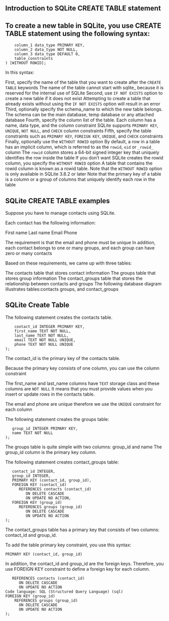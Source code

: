 ## Introduction to SQLite CREATE TABLE statement
## To create a new table in SQLite, you use CREATE TABLE statement using the following syntax:

```CREATE TABLE [IF NOT EXISTS] [schema_name].table_name (
	column_1 data_type PRIMARY KEY,
   	column_2 data_type NOT NULL,
	column_3 data_type DEFAULT 0,
	table_constraints
) [WITHOUT ROWID];
```

In this syntax:

First, specify the name of the table that you want to create after the ```CREATE TABLE``` keywords
The name of the table cannot start with sqlite_ because it is reserved for the internal use of SQLite
Second, use ```IF NOT EXISTS``` option to create a new table if it does not exist
Attempting to create a table that already exists without using the ```IF NOT EXISTS``` option will result in an error
Third, optionally specify the schema_name to which the new table belongs. The schema can be the main database, temp database or any attached database
Fourth, specify the column list of the table. Each column has a name, data type, and the column constraint
SQLite supports ```PRIMARY KEY```, ```UNIQUE```, ```NOT NULL```, and ```CHECK``` column constraints
Fifth, specify the table constraints such as ```PRIMARY KEY```, ```FOREIGN KEY```, ```UNIQUE```, and ```CHECK``` constraints
Finally, optionally use the ```WITHOUT ROWID``` option
By default, a row in a table has an implicit column, which is referred to as the ```rowid```, ```oid``` or ```_rowid_``` column
The ```rowid``` column stores a 64-bit signed integer key that uniquely identifies the row inside the table
If you don’t want SQLite creates the rowid column, you specify the ```WITHOUT ROWID``` option
A table that contains the rowid column is known as a rowid table. Note that the ```WITHOUT ROWID``` option is only available in SQLite 3.8.2 or later
Note that the primary key of a table is a column or a group of columns that uniquely identify each row in the table

## SQLite CREATE TABLE examples
Suppose you have to manage contacts using SQLite.

Each contact has the following information:

First name
Last name
Email
Phone

The requirement is that the email and phone must be unique
In addition, each contact belongs to one or many groups, and each group can have zero or many contacts

Based on these requirements, we came up with three tables:

The contacts table that stores contact information
The groups table that stores group information
The contact_groups table that stores the relationship between contacts and groups
The following database diagram illustrates tables:contacts groups, and contact_groups

## SQLite Create Table
The following statement creates the contacts table.

```CREATE TABLE contacts (
	contact_id INTEGER PRIMARY KEY,
	first_name TEXT NOT NULL,
	last_name TEXT NOT NULL,
	email TEXT NOT NULL UNIQUE,
	phone TEXT NOT NULL UNIQUE
);
```
The contact_id is the primary key of the contacts table.

Because the primary key consists of one column, you can use the column constraint

The first_name and last_name columns have ```TEXT``` storage class and these columns are ```NOT NULL```
It means that you must provide values when you insert or update rows in the contacts table.

The email and phone are unique therefore we use the ```UNIQUE``` constraint for each column

The following statement creates the groups table:

```CREATE TABLE groups (
   group_id INTEGER PRIMARY KEY,
   name TEXT NOT NULL
);
```
The groups table is quite simple with two columns: group_id and name
The group_id column is the primary key column.

The following statement creates contact_groups table:

```CREATE TABLE contact_groups(
   contact_id INTEGER,
   group_id INTEGER,
   PRIMARY KEY (contact_id, group_id),
   FOREIGN KEY (contact_id) 
      REFERENCES contacts (contact_id) 
         ON DELETE CASCADE 
         ON UPDATE NO ACTION,
   FOREIGN KEY (group_id) 
      REFERENCES groups (group_id) 
         ON DELETE CASCADE 
         ON UPDATE NO ACTION
);
```
The contact_groups table has a primary key that consists of two columns: contact_id and group_id.

To add the table primary key constraint, you use this syntax:

```PRIMARY KEY (contact_id, group_id)```

In addition, the contact_id and group_id are the foreign keys. Therefore, you use FOREIGN KEY constraint to define a foreign key for each column.

```FOREIGN KEY (contact_id) 
   REFERENCES contacts (contact_id) 
      ON DELETE CASCADE 
      ON UPDATE NO ACTION
Code language: SQL (Structured Query Language) (sql)
FOREIGN KEY (group_id) 
    REFERENCES groups (group_id) 
      ON DELETE CASCADE 
      ON UPDATE NO ACTION
);
```
